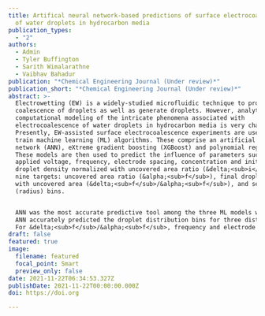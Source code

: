 ```yaml
---
title: Artifical neural network-based predictions of surface electrocoalescence
  of water droplets in hydrocarbon media
publication_types:
  - "2"
authors:
  - Admin
  - Tyler Buffington
  - Sarith Wimalarathne
  - Vaibhav Bahadur
publication: "*Chemical Engineering Journal (Under review)*"
publication_short: "*Chemical Engineering Journal (Under review)*"
abstract: >-
  Electrowetting (EW) is a widely-studied microfluidic technique to promote
  coalescence of droplets as well as generate droplets. However, analytical or
  computational modeling of the intricate phenomena associated with
  electrocoalescence of water droplets in hydrocarbon media is very challenging.
  Presently, EW-assisted surface electrocoalescence experiments are used to
  train machine learning (ML) algorithms. These comprise an artificial neural
  network (ANN), eXtreme gradient boosting (XGBoost) and polynomial regression.
  These models are then used to predict the influence of parameters such as
  applied voltage, frequency, electrode spacing, concentration and initial
  droplet density normalized with uncovered area ratio (&delta;<sub>i</sub>/&alpha;<sub>i</sub>), to predict
  nine targets: uncovered area ratio (&alpha;<sub>f</sub>), final droplet density normalized
  with uncovered area (&delta;<sub>f</sub>/&alpha;<sub>f</sub>), and seven droplet density distribution
  (radius) bins. 


  ANN was the most accurate predictive tool among the three ML models with *R* <sup>2</sup> of 0.89. 
  ANN accurately predicted the droplet distribution bins for three distinct cases of good electrocoalescence, poor electrocoalescence and satellite droplet ejection (droplet generation). SHAP (Shapley Additive exPlanations) dependence plots were used to quantify the parametric influence of various parameters on each output. 
  For &delta;<sub>f</sub>/&alpha;<sub>f</sub>, frequency and electrode spacing were the most and least influential, respectively. Interestingly, the feature influence on droplet density distributions was observed to reverse (magnitude and direction) with droplet radius. The key novelty of this study is the coupling of data from a multifunctional microfluidic device in an ANN model to accurately predict complex stochastic droplet-related phenomena (coalescence, generation). As such, the framework developed here can be utilized for other data-rich droplet-based microfluidic systems.
draft: false
featured: true
image:
  filename: featured
  focal_point: Smart
  preview_only: false
date: 2021-11-22T06:34:53.327Z
publishDate: 2021-11-22T00:00:00.000Z
doi: https://doi.org 

---
```


